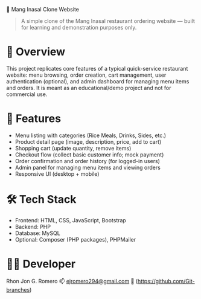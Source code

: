 ﻿ 🍗 Mang Inasal Clone Website

> A simple clone of the Mang Inasal restaurant ordering website — built for learning and demonstration purposes only.

#  📌 Overview
This project replicates core features of a typical quick-service restaurant website: menu browsing, order creation, cart management, user authentication (optional), and admin dashboard for managing menu items and orders. It is meant as an educational/demo project and not for commercial use.

#  🚀 Features
- Menu listing with categories (Rice Meals, Drinks, Sides, etc.)
- Product detail page (image, description, price, add to cart)
- Shopping cart (update quantity, remove items)
- Checkout flow (collect basic customer info; mock payment)
- Order confirmation and order history (for logged-in users)
- Admin panel for managing menu items and viewing orders
- Responsive UI (desktop + mobile)

#  🛠️ Tech Stack
- Frontend: HTML, CSS, JavaScript, Bootstrap
- Backend: PHP
- Database: MySQL
- Optional: Composer (PHP packages), PHPMailer

# 👩‍💻 Developer
Rhon Jon G. Romero 
📫 ejromero294@gmail.com 
💼 (https://github.com/Git-branches)




